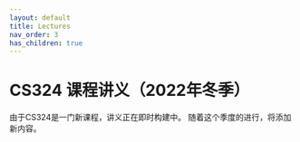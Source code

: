 ```yaml
---
layout: default
title: Lectures
nav_order: 3
has_children: true
---
```


# CS324 课程讲义（2022年冬季）

由于CS324是一门新课程，讲义正在即时构建中。
随着这个季度的进行，将添加新内容。